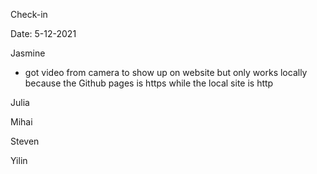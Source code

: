 Check-in

Date: 5-12-2021

Jasmine
- got video from camera to show up on website but only works locally because the Github pages is https while the local site is http

Julia

Mihai

Steven

Yilin